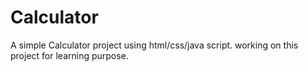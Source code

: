 # Calculator
A simple Calculator project using html/css/java script. working on this project for learning purpose.
